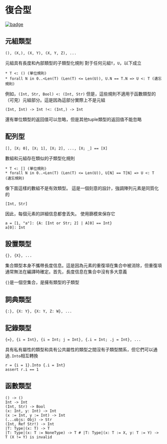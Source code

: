 # 復合型

[![badge](https://img.shields.io/endpoint.svg?url=https%3A%2F%2Fgezf7g7pd5.execute-api.ap-northeast-1.amazonaws.com%2Fdefault%2Fsource_up_to_date%3Fowner%3Derg-lang%26repos%3Derg%26ref%3Dmain%26path%3Ddoc/EN/syntax/type/compound.md%26commit_hash%3D96b113c47ec6ca7ad91a6b486d55758de00d557d)](https://gezf7g7pd5.execute-api.ap-northeast-1.amazonaws.com/default/source_up_to_date?owner=erg-lang&repos=erg&ref=main&path=doc/EN/syntax/type/advanced.md&commit_hash=96b113c47ec6ca7ad91a6b486d55758de00d557d)

## 元組類型

```erg
(), (X,), (X, Y), (X, Y, Z), ...
```

元組具有長度和內部類型的子類型化規則
對于任何元組`T`，`U`，以下成立

```erg
* T <: () (單位規則)
* forall N in 0..<Len(T) (Len(T) <= Len(U)), U.N == T.N => U <: T (遺忘規則)
```

例如，`(Int, Str, Bool) <: (Int, Str)`
但是，這些規則不適用于函數類型的（可見）元組部分。這是因為這部分實際上不是元組

```erg
(Int, Int) -> Int !<: (Int,) -> Int
```

還有單位類型的返回值可以忽略，但是其他tuple類型的返回值不能忽略

## 配列型

```erg
[], [X; 0], [X; 1], [X; 2], ..., [X; _] == [X]
```

數組和元組存在類似的子類型化規則

```erg
* T <: [] (單位規則)
* forall N in 0..<Len(T) (Len(T) <= Len(U)), U[N] == T[N] => U <: T (遺忘規則)
```

像下面這樣的數組不是有效類型。 這是一個刻意的設計，強調陣列元素是同質化的

```erg
[Int, Str]
```

因此，每個元素的詳細信息都會丟失。 使用篩模來保存它

```erg
a = [1, "a"]: {A: [Int or Str; 2] | A[0] == Int}
a[0]: Int
```

## 設置類型

```erg
{}, {X}, ...
```

集合類型本身不攜帶長度信息。這是因為元素的重復項在集合中被消除，但重復項通常無法在編譯時確定。首先，長度信息在集合中沒有多大意義

`{}`是一個空集合，是擁有類型的子類型

## 詞典類型

```erg
{:}, {X: Y}, {X: Y, Z: W}, ...
```

## 記錄類型

```erg
{=}, {i = Int}, {i = Int; j = Int}, {.i = Int; .j = Int}, ...
```

具有私有屬性的類型和具有公共屬性的類型之間沒有子類型關系，但它們可以通過`.Into`相互轉換

```erg
r = {i = 1}.Into {.i = Int}
assert r.i == 1
```

## 函數類型

```erg
() -> ()
Int -> Int
(Int, Str) -> Bool
(x: Int, y: Int) -> Int
(x := Int, y := Int) -> Int
(...objs: Obj) -> Str
(Int, Ref Str!) -> Int
|T: Type|(x: T) -> T
|T: Type|(x: T := NoneType) -> T # |T: Type|(x: T := X, y: T := Y) -> T (X != Y) is invalid
```
